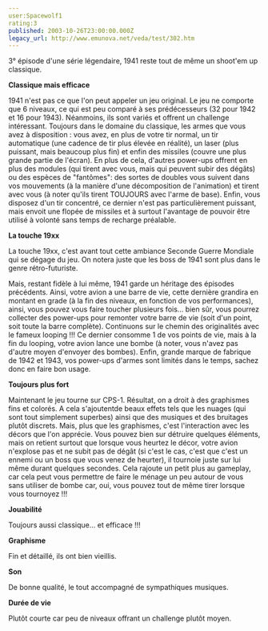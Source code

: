 ```yaml
---
user:Spacewolf1
rating:3
published: 2003-10-26T23:00:00.000Z
legacy_url: http://www.emunova.net/veda/test/302.htm
---
```

3° épisode d'une série légendaire, 1941 reste tout de même un shoot'em up classique.  

  

**Classique mais efficace**  

1941 n'est pas ce que l'on peut appeler un jeu original. Le jeu ne comporte que 6 niveaux, ce qui est peu comparé à ses prédécesseurs (32 pour 1942 et 16 pour 1943). Néanmoins, ils sont variés et offrent un challenge intéressant. Toujours dans le domaine du classique, les armes que vous avez à disposition : vous avez, en plus de votre tir normal, un tir automatique (une cadence de tir plus élevée en réalité), un laser (plus puissant, mais beaucoup plus fin) et enfin des missiles (couvre une plus grande partie de l'écran). En plus de cela, d'autres power-ups offrent en plus des modules (qui tirent avec vous, mais qui peuvent subir des dégâts) ou des espèces de "fantômes": des sortes de doubles vous suivent dans vos mouvements (à la manière d'une décomposition de l'animation) et tirent avec vous (à noter qu'ils tirent TOUJOURS avec l'arme de base). Enfin, vous disposez d'un tir concentré, ce dernier n'est pas particulièrement puissant, mais envoit une flopée de missiles et à surtout l'avantage de pouvoir être utilisé à volonté sans temps de recharge préalable.  

  

**La touche 19xx**  

La touche 19xx, c'est avant tout cette ambiance Seconde Guerre Mondiale qui se dégage du jeu. On notera juste que les boss de 1941 sont plus dans le genre rétro-futuriste.  

Mais, restant fidèle à lui même, 1941 garde un héritage des épisodes précédents. Ainsi, votre avion a une barre de vie, cette dernière grandira en montant en grade (à la fin des niveaux, en fonction de vos performances), ainsi, vous pouvez vous faire toucher plusieurs fois... bien sûr, vous pourrez collecter des power-ups pour remonter votre barre de vie (soit d'un point, soit toute la barre complète). Continuons sur le chemin des originalités avec le fameux looping !!! Ce dernier consomme 1 de vos points de vie, mais à la fin du looping, votre avion lance une bombe (à noter, vous n'avez pas d'autre moyen d'envoyer des bombes). Enfin, grande marque de fabrique de 1942 et 1943, vos power-ups d'armes sont limités dans le temps, sachez donc en faire bon usage.  

  

**Toujours plus fort**  

Maintenant le jeu tourne sur CPS-1\. Résultat, on a droit à des graphismes fins et colorés. A cela s'ajoutentde beaux effets tels que les nuages (qui sont tout simplement superbes) ainsi que des musiques et des bruitages plutôt discrets. Mais, plus que les graphismes, c'est l'interaction avec les décors que l'on apprécie. Vous pouvez bien sur détruire quelques éléments, mais on retient surtout que lorsque vous heurtez le décor, votre avion n'explose pas et ne subit pas de dégât (si c'est le cas, c'est que c'est un ennemi ou un boss que vous venez de heurter), il tournoie juste sur lui même durant quelques secondes. Cela rajoute un petit plus au gameplay, car cela peut vous permettre de faire le ménage un peu autour de vous sans utiliser de bombe car, oui, vous pouvez tout de même tirer lorsque vous tournoyez !!!  

  

  

**Jouabilité**  

Toujours aussi classique... et efficace !!!  

**Graphisme**  

Fin et détaillé, ils ont bien vieillis.  

**Son**  

De bonne qualité, le tout accompagné de sympathiques musiques.  

**Durée de vie**  

Plutôt courte car peu de niveaux offrant un challenge plutôt moyen.